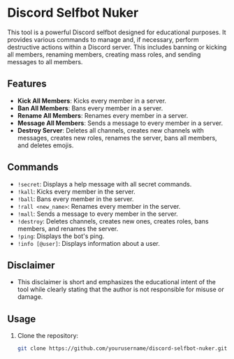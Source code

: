 # Discord Selfbot Nuker

This tool is a powerful Discord selfbot designed for educational purposes. It provides various commands to manage and, if necessary, perform destructive actions within a Discord server. This includes banning or kicking all members, renaming members, creating mass roles, and sending messages to all members.

## Features

- **Kick All Members**: Kicks every member in a server.
- **Ban All Members**: Bans every member in a server.
- **Rename All Members**: Renames every member in a server.
- **Message All Members**: Sends a message to every member in a server.
- **Destroy Server**: Deletes all channels, creates new channels with messages, creates new roles, renames the server, bans all members, and deletes emojis.

## Commands

- `!secret`: Displays a help message with all secret commands.
- `!kall`: Kicks every member in the server.
- `!ball`: Bans every member in the server.
- `!rall <new_name>`: Renames every member in the server.
- `!mall`: Sends a message to every member in the server.
- `!destroy`: Deletes channels, creates new ones, creates roles, bans members, and renames the server.
- `!ping`: Displays the bot's ping.
- `!info [@user]`: Displays information about a user.
## Disclaimer

- This disclaimer is short and emphasizes the educational intent of the tool while clearly stating that the author is not responsible for misuse or damage.

## Usage

1. Clone the repository:

   ```sh
   git clone https://github.com/yourusername/discord-selfbot-nuker.git
